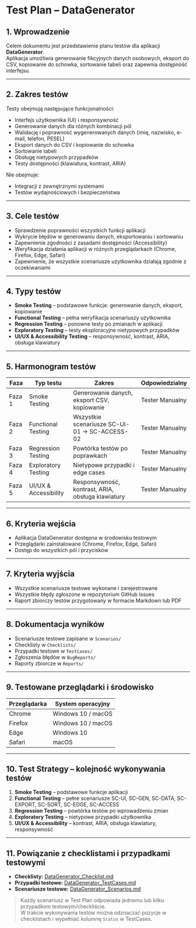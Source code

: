 # Test Plan – DataGenerator

## 1. Wprowadzenie
Celem dokumentu jest przedstawienie planu testów dla aplikacji **DataGenerator**.  
Aplikacja umożliwia generowanie fikcyjnych danych osobowych, eksport do CSV, kopiowanie do schowka, sortowanie tabeli oraz zapewnia dostępność interfejsu.

---

## 2. Zakres testów
Testy obejmują następujące funkcjonalności:
- Interfejs użytkownika (UI) i responsywność
- Generowanie danych dla różnych kombinacji pól
- Walidację i poprawność wygenerowanych danych (imię, nazwisko, e-mail, telefon, PESEL)
- Eksport danych do CSV i kopiowanie do schowka
- Sortowanie tabeli
- Obsługę nietypowych przypadków
- Testy dostępności (klawiatura, kontrast, ARIA)

Nie obejmuje:
- Integracji z zewnętrznymi systemami
- Testów wydajnościowych i bezpieczeństwa

---

## 3. Cele testów
- Sprawdzenie poprawności wszystkich funkcji aplikacji
- Wykrycie błędów w generowaniu danych, eksportowaniu i sortowaniu
- Zapewnienie zgodności z zasadami dostępności (Accessibility)
- Weryfikacja działania aplikacji w różnych przeglądarkach (Chrome, Firefox, Edge, Safari)
- Zapewnienie, że wszystkie scenariusze użytkownika działają zgodnie z oczekiwaniami

---

## 4. Typy testów
- **Smoke Testing** – podstawowe funkcje: generowanie danych, eksport, kopiowanie
- **Functional Testing** – pełna weryfikacja scenariuszy użytkownika
- **Regression Testing** – ponowne testy po zmianach w aplikacji
- **Exploratory Testing** – testy eksploracyjne nietypowych przypadków
- **UI/UX & Accessibility Testing** – responsywność, kontrast, ARIA, obsługa klawiatury

---

## 5. Harmonogram testów
| Faza | Typ testu | Zakres | Odpowiedzialny |
|------|-----------|--------|----------------|
| Faza 1 | Smoke Testing | Generowanie danych, eksport CSV, kopiowanie | Tester Manualny |
| Faza 2 | Functional Testing | Wszystkie scenariusze SC-UI-01 → SC-ACCESS-02 | Tester Manualny |
| Faza 3 | Regression Testing | Powtórka testów po poprawkach | Tester Manualny |
| Faza 4 | Exploratory Testing | Nietypowe przypadki i edge cases | Tester Manualny |
| Faza 5 | UI/UX & Accessibility | Responsywność, kontrast, ARIA, obsługa klawiatury | Tester Manualny |

---

## 6. Kryteria wejścia
- Aplikacja DataGenerator dostępna w środowisku testowym
- Przeglądarki zainstalowane (Chrome, Firefox, Edge, Safari)
- Dostęp do wszystkich pól i przycisków

---

## 7. Kryteria wyjścia
- Wszystkie scenariusze testowe wykonane i zarejestrowane
- Wszystkie błędy zgłoszone w repozytorium GitHub Issues
- Raport zbiorczy testów przygotowany w formacie Markdown lub PDF

---

## 8. Dokumentacja wyników
- Scenariusze testowe zapisane w `Scenarios/`
- Checklisty w `Checklists/`
- Przypadki testowe w `TestCases/`
- Zgłoszenia błędów w `BugReports/`
- Raporty zbiorcze w `Reports/`

---

## 9. Testowane przeglądarki i środowisko
| Przeglądarka | System operacyjny |
|--------------|-----------------|
| Chrome       | Windows 10 / macOS |
| Firefox      | Windows 10 / macOS |
| Edge         | Windows 10 |
| Safari       | macOS |

---

## 10. Test Strategy – kolejność wykonywania testów
1. **Smoke Testing** – podstawowe funkcje aplikacji
2. **Functional Testing** – pełne scenariusze SC-UI, SC-GEN, SC-DATA, SC-EXPORT, SC-SORT, SC-EDGE, SC-ACCESS
3. **Regression Testing** – powtórka testów po wprowadzeniu zmian
4. **Exploratory Testing** – nietypowe przypadki użytkownika
5. **UI/UX & Accessibility** – kontrast, ARIA, obsługa klawiatury, responsywność

---

## 11. Powiązanie z checklistami i przypadkami testowymi

- **Checklisty:** [DataGenerator_Checklist.md](../Checklists/DataGenerator_Checklist.md)
- **Przypadki testowe:** [DataGenerator_TestCases.md](../TestCases/DataGenerator_TestCases.md)
- **Scenariusze testowe:** [DataGenerator_Scenarios.md](../Scenarios/DataGenerator_Scenarios.md)

> Każdy scenariusz w Test Plan odpowiada jednemu lub kilku przypadkom testowym/checkliście.  
> W trakcie wykonywania testów można odznaczać pozycje w checklistach i wypełniać kolumnę `Status` w TestCases.

